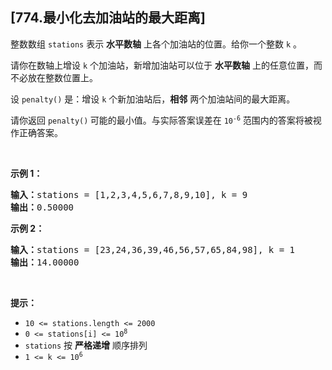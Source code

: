 ## [774.最小化去加油站的最大距离]
<p>整数数组 <code>stations</code> 表示 <strong>水平数轴</strong> 上各个加油站的位置。给你一个整数 <code>k</code> 。</p>

<p>请你在数轴上增设 <code>k</code> 个加油站，新增加油站可以位于 <strong>水平数轴</strong> 上的任意位置，而不必放在整数位置上。</p>

<p>设 <code>penalty()</code> 是：增设 <code>k</code> 个新加油站后，<strong>相邻</strong> 两个加油站间的最大距离。</p>
请你返回 <code>penalty()</code><strong> </strong>可能的最小值。与实际答案误差在 <code>10<sup>-6</sup></code> 范围内的答案将被视作正确答案。

<p> </p>

<p><strong>示例 1：</strong></p>

<pre>
<strong>输入：</strong>stations = [1,2,3,4,5,6,7,8,9,10], k = 9
<strong>输出：</strong>0.50000
</pre>

<p><strong>示例 2：</strong></p>

<pre>
<strong>输入：</strong>stations = [23,24,36,39,46,56,57,65,84,98], k = 1
<strong>输出：</strong>14.00000
</pre>

<p> </p>

<p><strong>提示：</strong></p>

<ul>
	<li><code>10 <= stations.length <= 2000</code></li>
	<li><code>0 <= stations[i] <= 10<sup>8</sup></code></li>
	<li><code>stations</code> 按 <strong>严格递增</strong> 顺序排列</li>
	<li><code>1 <= k <= 10<sup>6</sup></code></li>
</ul>
